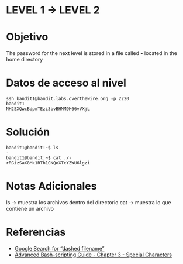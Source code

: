 # LEVEL 1 → LEVEL 2

# Objetivo
The password for the next level is stored in a file called **-** located in the home directory
# Datos de acceso al nivel
```
ssh bandit1@bandit.labs.overthewire.org -p 2220
bandit1
NH2SXQwcBdpmTEzi3bvBHMM9H66vVXjL
```
# Solución
```
bandit1@bandit:~$ ls
-
bandit1@bandit:~$ cat ./-
rRGizSaX8Mk1RTb1CNQoXTcYZWU6lgzi
```
# Notas Adicionales
ls → muestra los archivos dentro del directorio
cat → muestra lo que contiene un archivo
# Referencias
- [Google Search for “dashed filename”](https://www.google.com/search?q=dashed+filename)
- [Advanced Bash-scripting Guide - Chapter 3 - Special Characters](http://tldp.org/LDP/abs/html/special-chars.html)